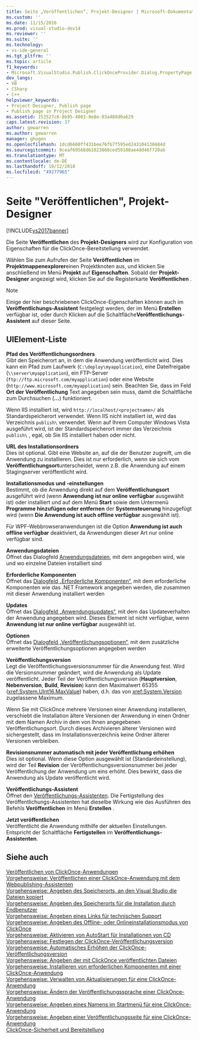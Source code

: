 ```yaml
---
title: Seite „Veröffentlichen“, Projekt-Designer | Microsoft-Dokumentation
ms.custom: ''
ms.date: 11/15/2016
ms.prod: visual-studio-dev14
ms.reviewer: ''
ms.suite: ''
ms.technology:
- vs-ide-general
ms.tgt_pltfrm: ''
ms.topic: article
f1_keywords:
- Microsoft.VisualStudio.Publish.ClickOnceProvider.Dialog.PropertyPage
dev_langs:
- VB
- CSharp
- C++
helpviewer_keywords:
- Project Designer, Publish page
- Publish page in Project Designer
ms.assetid: 153527c6-8b95-4003-8e8e-03a489d0a629
caps.latest.revision: 37
author: gewarren
ms.author: gewarren
manager: ghogen
ms.openlocfilehash: 1dcd6660ff431bee76fb7f595ed243104136684d
ms.sourcegitcommit: 9ceaf69568d61023868ced59108ae4dd46f720ab
ms.translationtype: MT
ms.contentlocale: de-DE
ms.lasthandoff: 10/12/2018
ms.locfileid: "49277965"
---
```

# <a name="publish-page-project-designer"></a>Seite "Veröffentlichen", Projekt-Designer
[!INCLUDE[vs2017banner](../../includes/vs2017banner.md)]

  
Die Seite **Veröffentlichen** des **Projekt-Designers** wird zur Konfiguration von Eigenschaften für die ClickOnce-Bereitstellung verwendet.  
  
 Wählen Sie zum Aufrufen der Seite **Veröffentlichen** im **Projektmappenexplorer**einen Projektknoten aus, und klicken Sie anschließend im Menü **Projekt** auf **Eigenschaften**. Sobald der **Projekt-Designer** angezeigt wird, klicken Sie auf die Registerkarte **Veröffentlichen** .  
  
> [!NOTE]
>  Einige der hier beschriebenen ClickOnce-Eigenschaften können auch im **Veröffentlichungs-Assistent** festgelegt werden, der im Menü **Erstellen** verfügbar ist, oder durch Klicken auf die Schaltfläche**Veröffentlichungs-Assistent** auf dieser Seite.  
  
## <a name="uielement-list"></a>UIElement-Liste  
 **Pfad des Veröffentlichungsordners**  
 Gibt den Speicherort an, in dem die Anwendung veröffentlicht wird. Dies kann ein Pfad zum Laufwerk (`C:\deploy\myapplication`), eine Dateifreigabe (`\\server\myapplication`), ein FTP-Server (`ftp://ftp.microsoft.com/myapplication`) oder eine Website (`http://www.microsoft.com/myapplication`) sein. Beachten Sie, dass im Feld **Ort der Veröffentlichung** Text angegeben sein muss, damit die Schaltfläche zum Durchsuchen (**...**) funktioniert.  
  
 Wenn IIS installiert ist, wird `http://localhost/<projectname>/` als Standardspeicherort verwendet. Wenn IIS nicht installiert ist, wird das Verzeichnis `publish\` verwendet. Wenn auf Ihrem Computer Windows Vista ausgeführt wird, ist der Standardspeicherort immer das Verzeichnis `publish\` , egal, ob Sie IIS installiert haben oder nicht.  
  
 **URL des Installationsordners**  
 Dies ist optional. Gibt eine Website an, auf die der Benutzer zugreift, um die Anwendung zu installieren. Dies ist nur erforderlich, wenn sie sich vom **Veröffentlichungsort**unterscheidet, wenn z.B. die Anwendung auf einem Stagingserver veröffentlicht wird.  
  
 **Installationsmodus und -einstellungen**  
 Bestimmt, ob die Anwendung direkt auf dem **Veröffentlichungsort** ausgeführt wird (wenn **Anwendung ist nur online verfügbar** ausgewählt ist) oder installiert und auf dem Menü **Start** sowie dem Untermenü **Programme hinzufügen oder entfernen** der **Systemsteuerung** hinzugefügt wird (wenn **Die Anwendung ist auch offline verfügbar** ausgewählt ist).  
  
 Für WPF-Webbrowseranwendungen ist die Option **Anwendung ist auch offline verfügbar** deaktiviert, da Anwendungen dieser Art nur online verfügbar sind.  
  
 **Anwendungsdateien**  
 Öffnet das Dialogfeld [Anwendungsdateien](http://msdn.microsoft.com/en-us/b06dff3a-b87a-4caf-996b-7a4acf8137a8), mit dem angegeben wird, wie und wo einzelne Dateien installiert sind  
  
 **Erforderliche Komponenten**  
 Öffnet das [Dialogfeld „Erforderliche Komponenten“](../../ide/reference/prerequisites-dialog-box.md), mit dem erforderliche Komponenten wie das .NET Framework angegeben werden, die zusammen mit dieser Anwendung installiert werden  
  
 **Updates**  
 Öffnet das [Dialogfeld „Anwendungsupdates“](http://msdn.microsoft.com/en-us/8eca8743-8e68-4d04-bfd5-4dc0a9b2934f), mit dem das Updateverhalten der Anwendung angegeben wird. Dieses Element ist nicht verfügbar, wenn **Anwendung ist nur online verfügbar** ausgewählt ist.  
  
 **Optionen**  
 Öffnet das [Dialogfeld „Veröffentlichungsoptionen“](http://msdn.microsoft.com/en-us/fd9baa1b-7311-4f9e-8ffb-ae50cf110592), mit dem zusätzliche erweiterte Veröffentlichungsoptionen angegeben werden  
  
 **Veröffentlichungsversion**  
 Legt die Veröffentlichungsversionsnummer für die Anwendung fest. Wird die Versionsnummer geändert, wird die Anwendung als Update veröffentlicht. Jeder Teil der Veröffentlichungsversion (**Hauptversion**, **Nebenversion**, **Build**, **Revision**) kann den Maximalwert 65355 (<xref:System.UInt16.MaxValue>) haben, d.h. das von <xref:System.Version> zugelassene Maximum.  
  
 Wenn Sie mit ClickOnce mehrere Versionen einer Anwendung installieren, verschiebt die Installation ältere Versionen der Anwendung in einen Ordner mit dem Namen Archiv in dem von Ihnen angegebenen Veröffentlichungsort. Durch dieses Archivieren älterer Versionen wird sichergestellt, dass im Installationsverzeichnis keine Ordner älterer Versionen verbleiben.  
  
 **Revisionsnummer automatisch mit jeder Veröffentlichung erhöhen**  
 Dies ist optional. Wenn diese Option ausgewählt ist (Standardeinstellung), wird der Teil **Revision** der Veröffentlichungsversionsnummer bei jeder Veröffentlichung der Anwendung um eins erhöht. Dies bewirkt, dass die Anwendung als Update veröffentlicht wird.  
  
 **Veröffentlichungs-Assistent**  
 Öffnet den [Veröffentlichungs-Assistenten](http://msdn.microsoft.com/en-us/fc6abebd-13d6-48e4-a567-fbc52dad0872). Die Fertigstellung des Veröffentlichungs-Assistenten hat dieselbe Wirkung wie das Ausführen des Befehls **Veröffentlichen** im Menü **Erstellen** .  
  
 **Jetzt veröffentlichen**  
 Veröffentlicht die Anwendung mithilfe der aktuellen Einstellungen. Entspricht der Schaltfläche **Fertigstellen** im **Veröffentlichungs-Assistenten**.  
  
## <a name="see-also"></a>Siehe auch  
 [Veröffentlichen von ClickOnce-Anwendungen](../../deployment/publishing-clickonce-applications.md)   
 [Vorgehensweise: Veröffentlichen einer ClickOnce-Anwendung mit dem Webpublishing-Assistenten](../../deployment/how-to-publish-a-clickonce-application-using-the-publish-wizard.md)   
 [Vorgehensweise: Angeben des Speicherorts, an den Visual Studio die Dateien kopiert](../../deployment/how-to-specify-where-visual-studio-copies-the-files.md)   
 [Vorgehensweise: Angeben des Speicherorts für die Installation durch Endbenutzer](../../deployment/how-to-specify-the-location-where-end-users-will-install-from.md)   
 [Vorgehensweise: Angeben eines Links für technischen Support](../../deployment/how-to-specify-a-link-for-technical-support.md)   
 [Vorgehensweise: Angeben des Offline- oder Onlineinstallationsmodus von ClickOnce](../../deployment/how-to-specify-the-clickonce-offline-or-online-install-mode.md)   
 [Vorgehensweise: Aktivieren von AutoStart für Installationen von CD](../../deployment/how-to-enable-autostart-for-cd-installations.md)   
 [Vorgehensweise: Festlegen der ClickOnce-Veröffentlichungsversion](../../deployment/how-to-set-the-clickonce-publish-version.md)   
 [Vorgehensweise: Automatisches Erhöhen der ClickOnce-Veröffentlichungsversion](../../deployment/how-to-automatically-increment-the-clickonce-publish-version.md)   
 [Vorgehensweise: Angeben der mit ClickOnce veröffentlichten Dateien](../../deployment/how-to-specify-which-files-are-published-by-clickonce.md)   
 [Vorgehensweise: Installieren von erforderlichen Komponenten mit einer ClickOnce-Anwendung](../../deployment/how-to-install-prerequisites-with-a-clickonce-application.md)   
 [Vorgehensweise: Verwalten von Aktualisierungen für eine ClickOnce-Anwendung](../../deployment/how-to-manage-updates-for-a-clickonce-application.md)   
 [Vorgehensweise: Ändern der Veröffentlichungssprache einer ClickOnce-Anwendung](../../deployment/how-to-change-the-publish-language-for-a-clickonce-application.md)   
 [Vorgehensweise: Angeben eines Namens im Startmenü für eine ClickOnce-Anwendung](../../deployment/how-to-specify-a-start-menu-name-for-a-clickonce-application.md)   
 [Vorgehensweise: Angeben einer Veröffentlichungsseite für eine ClickOnce-Anwendung](../../deployment/how-to-specify-a-publish-page-for-a-clickonce-application.md)   
 [ClickOnce-Sicherheit und Bereitstellung](../../deployment/clickonce-security-and-deployment.md)



